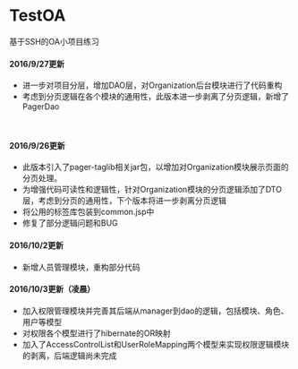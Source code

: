 # TestOA
基于SSH的OA小项目练习


#### 2016/9/27更新
* 进一步对项目分层，增加DAO层，对Organization后台模块进行了代码重构
* 考虑到分页逻辑在各个模块的通用性，此版本进一步剥离了分页逻辑，新增了PagerDao
</br>

#### 2016/9/26更新
* 此版本引入了pager-taglib相关jar包，以增加对Organization模块展示页面的分页处理。
* 为增强代码可读性和逻辑性，针对Organization模块的分页逻辑添加了DTO层，考虑到分页的通用性，下个版本将进一步剥离分页逻辑
* 将公用的标签库包装到common.jsp中
* 修复了部分逻辑问题和BUG

#### 2016/10/2更新
* 新增人员管理模块，重构部分代码

#### 2016/10/3更新（凌晨）
* 加入权限管理模块并完善其后端从manager到dao的逻辑，包括模块、角色、用户等模型
* 对权限各个模型进行了hibernate的OR映射
* 加入了AccessControlList和UserRoleMapping两个模型来实现权限逻辑模块的剥离，后端逻辑尚未完成

